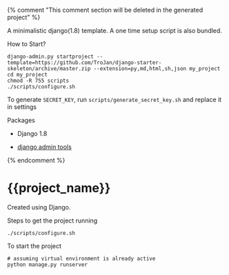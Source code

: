 {% comment "This comment section will be deleted in the generated project" %}

A minimalistic django(1.8) template. A one time setup script is also bundled.

How to Start?

```
django-admin.py startproject --template=https://github.com/TroJan/django-starter-skeleton/archive/master.zip --extension=py,md,html,sh,json my_project
cd my_project
chmod -R 755 scripts
./scripts/configure.sh
```

To generate `SECRET_KEY`, run `scripts/generate_secret_key.sh` and replace it in settings

Packages

* Django 1.8

* [django admin tools](https://github.com/django-admin-tools/django-admin-tools)


{% endcomment %}

# {{project_name}}

Created using Django.

Steps to get the project running

```
./scripts/configure.sh
```

To start the project

```
# assuming virtual environment is already active
python manage.py runserver
```

